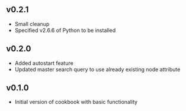 

v0.2.1
-------------------
* Small cleanup
* Specified v2.6.6 of Python to be installed

v0.2.0
-------------------
* Added autostart feature
* Updated master search query to use already existing node attribute

v0.1.0
-------------------
* Initial version of cookbook with basic functionality
